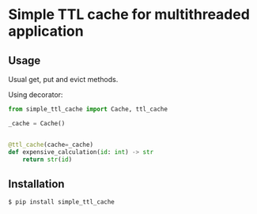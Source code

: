 # Simple TTL cache for multithreaded application

## Usage

Usual get, put and evict methods.

Using decorator:

```python
from simple_ttl_cache import Cache, ttl_cache

_cache = Cache()


@ttl_cache(cache=_cache)
def expensive_calculation(id: int) -> str
    return str(id)
```

## Installation

```shell
$ pip install simple_ttl_cache
```
